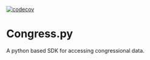 [![codecov](https://codecov.io/github/talaniz/congress.py/graph/badge.svg?token=HPAVGPN8FO)](https://codecov.io/github/talaniz/congress.py)

# Congress.py
A python based SDK for accessing congressional data.